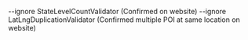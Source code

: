 --ignore StateLevelCountValidator (Confirmed on website)
--ignore LatLngDuplicationValidator (Confirmed multiple POI at same location on website)
